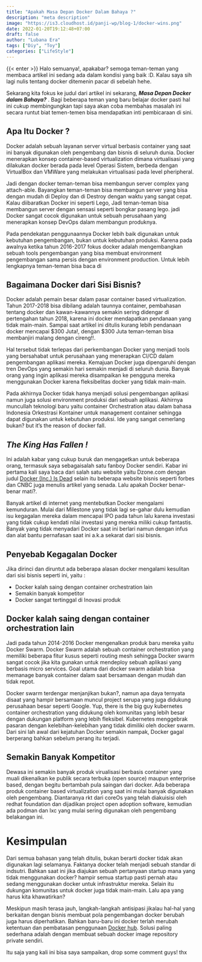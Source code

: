 ```yaml
---
title: "Apakah Masa Depan Docker Dalam Bahaya ?"
description: "meta description"
image: "https://is3.cloudhost.id/panji-wp/blog-1/docker-wins.png"
date: 2022-01-20T19:12:48+07:00
draft: false
author: "Lubana Era"
tags: ["Diy", "Toy"]
categories: ["LifeStyle"]
---
```



{{< enter >}}
Halo semuanya!, apakabar? semoga teman-teman yang membaca artikel ini sedang ada dalam kondisi yang baik :D. Kalau saya sih lagi nulis tentang docker ditemenin pacar di sebelah hehe.

Sekarang kita fokus ke judul dari artikel ini sekarang, __*Masa Depan Docker dalam Bahaya?*__ . Bagi beberapa teman yang baru belajar docker pasti hal ini cukup membingungkan tapi saya akan coba membahas masalah ini secara runtut biat temen-temen bisa mendapatkan inti pembicaraan di sini.

## Apa Itu Docker ?

Docker adalah sebuah layanan server virtual berbasis container yang saat ini banyak digunakan oleh pengembang dan bisnis di seluruh dunia. Docker menerapkan konsep container-based virtualization dimana virtualisasi yang dilakukan docker berada pada level Operasi Sistem, berbeda dengan VirtualBox dan VMWare yang melakukan virtualisasi pada level pheripheral.

Jadi dengan docker teman-teman bisa membangun server complex yang attach-able. Bayangkan teman-teman bisa membangun server yang bisa dengan mudah di Deploy dan di Destroy dengan waktu yang sangat cepat. Kalau diibaratkan Docker ini seperti Lego, Jadi teman-teman bisa membangun server dengan sensasi seperti bongkar pasang lego. jadi Docker sangat cocok digunakan untuk sebuah perusahaan yang menerapkan konsep DevOps dalam membangun produknya.

Pada pendekatan penggunaannya Docker lebih baik digunakan untuk kebutuhan pengembangan, bukan untuk kebutuhan produksi. Karena pada awalnya ketika tahun 2016-2017 fokus docker adalah mengembangkan sebuah tools pengembangan yang bisa membuat environment pengembangan sama persis dengan environment production. Untuk lebih lengkapnya teman-teman bisa baca di <link sould be here>

## Bagaimana Docker dari Sisi Bisnis?

Docker adalah pemain besar dalam pasar container based virtualization. Tahun 2017-2018 bisa dibilang adalah taunnya container, pembahasan tentang docker dan kawan-kawannya semakin sering didengar di pertengahan tahun 2018, karena ini docker mendapatkan pendanaan yang tidak main-main. Sampai saat artikel ini ditulis kurang lebih pendanaan docker mencapai $300 Juta!, dengan $300 Juta teman-teman bisa membanjiri malang dengan cireng!!.

Hal tersebut tidak terlepas dari perkembangan Docker yang menjadi tools yang bersahabat untuk perusahaan yang menerapkan CI/CD dalam pengembangan aplikasi mereka. Kemajuan Docker juga dipengaruhi dengan tren DevOps yang semakin hari semakin menjadi di seluruh dunia. Banyak orang yang ingin aplikasi mereka disampaikan ke pengguna mereka menggunakan Docker karena fleksibelitas docker yang tidak main-main.

Pada akhirnya Docker tidak hanya menjadi solusi pengembangan aplikasi namun juga solusi environment produksi dari sebuah aplikasi. Akhirnya muncullah teknologi baru yaitu container Orchestration atau dalam bahasa Indonesia Orkestrasi Kontainer untuk management container sehingga dapat digunakan untuk kebutuhan produksi. Ide yang sangat cemerlang bukan? but it’s the reason of docker fall.

## *The King Has Fallen !*

Ini adalah kabar yang cukup buruk dan mengagetkan untuk beberapa orang, termasuk saya sebagaisalah satu fanboy Docker sendiri. Kabar ini pertama kali saya baca dari salah satu website yaitu Dzone.com dengan judul [Docker (Inc.) Is Dead](https://dzone.com/articles/docker-is-dead) selain itu beberapa website bisnis seperti forbes dan CNBC juga menulis artikel yang senada. Lalu apakah Docker benar-benar mati?.

Banyak artikel di internet yang mentebutkan Docker mengalami kemunduran. Mulai dari Milestone yang tidak lagi se-gahar dulu kemudian isu kegagalan mereka dalam mencapai IPO pada tahun lalu karena investasi yang tidak cukup kendati nilai investasi yang mereka miliki cukup fantastis. Banyak yang tidak menyadari Docker saat ini berlari namun dengan infus dan alat bantu pernafasan saat ini a.k.a sekarat dari sisi bisnis.

## Penyebab Kegagalan Docker

Jika dirinci dan diruntut ada beberapa alasan docker mengalami kesulitan dari sisi bisnis seperti ini, yaitu :

- Docker kalah saing dengan container orchestration lain
- Semakin banyak kompetitor
- Docker sangat tertinggal di Inovasi produk

## Docker kalah saing dengan container orchestration lain

Jadi pada tahun 2014-2016 Docker mengenalkan produk baru mereka yaitu Docker Swarm. Docker Swarm adalah sebuah container orchestration yang memiliki beberapa fitur kusus seperti routing mesh sehingga Docker swarm sangat cocok jika kita gunakan untuk mendeploy sebuah aplikasi yang berbasis micro services. Goal utama dari docker swarm adalah bisa memanage banyak container dalam saat bersamaan dengan mudah dan tidak repot.

Docker swarm terdengar menjanjikan bukan?, namun apa daya ternyata disaat yang hampir bersamaan muncul project serupa yang juga didukung perusahaan besar seperti Google. Yup, there is the big guy kubernetes container orchestration yang didukung oleh komunitas yang lebih besar dengan dukungan platform yang lebih fleksibel. Kubernetes menggebrak pasaran dengan kelebihan-kelebihan yang tidak dimiliki oleh docker swarm. Dari sini lah awal dari kejatuhan Docker semakin nampak, Docker gagal berperang bahkan sebelum perang itu terjadi.

## Semakin Banyak Kompetitor

Dewasa ini semakin banyak produk virualisasi berbasis container yang muali dikenalkan ke publik secara terbuka (open source) maupun enterprise based, dengan begitu bertambah pula saingan dari docker. Ada beberapa produk container based virtualization yang saat ini mulai banyak digunakan oleh pengembang. Diantaranya rkt dari coreOs yang telah diakuisisi oleh redhat foundation dan dijadikan project open adoption software, kemudian ada podman dan lxc yang mulai sering digunakan oleh pengembang belakangan ini.

# Kesimpulan

Dari semua bahasan yang telah ditulis, bukan berarti docker tidak akan digunakan lagi selamanya. Faktanya docker telah menjadi sebuah standar di indsutri. Bahkan saat ini jika diajukan sebuah pertanyaan startup mana yang tidak menggunakan docker? hampir semua startup pasti pernah atau sedang menggunakan docker untuk infrastruktur mereka. Selain itu dukungan komunitas untuk docker juga tidak main-main. Lalu apa yang harus kita khawatirkan?

Meskipun masih terasa jauh, langkah-langkah antisipasi jikalau hal-hal yang berkaitan dengan bisnis membuat pola pengembangan docker berubah juga harus diperhatikan. Bahkan baru-baru ini docker terlah merubah ketentuan dan pembatasan penggunaan [Docker hub](https://hub.docker.com/). Solusi paling sederhana adalah dengan membuat sebuah docker image repository private sendiri.

Itu saja yang kali ini bisa saya sampaikan, drop some comment guys! thx